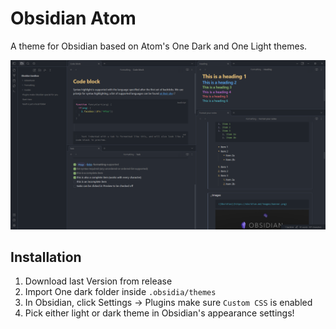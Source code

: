 # Obsidian Atom

A theme for Obsidian based on Atom's One Dark and One Light themes.

![Screenshot](Screenshot.png)

## Installation

1. Download last Version from release
2. Import One dark folder inside `.obsidia/themes`
3. In Obsidian, click Settings -> Plugins make sure `Custom CSS` is enabled 
4. Pick either light or dark theme in Obsidian's appearance settings!
